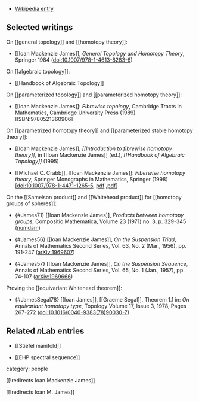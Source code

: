 

* [Wikipedia entry](https://en.wikipedia.org/wiki/Ioan_James)

## Selected writings

On [[general topology]] and [[homotopy theory]]:

* [[Ioan Mackenzie James]], *General Topology and Homotopy Theory*, Springer 1984 
([doi:10.1007/978-1-4613-8283-6](https://doi.org/10.1007/978-1-4613-8283-6))

On [[algebraic topology]]:

* [[Handbook of Algebraic Topology]]

On [[parameterized topology]] and [[parameterized homotopy theory]]:

* [[Ioan Mackenzie James]]: *Fibrewise topology*, Cambridge Tracts in Mathematics, Cambridge University Press (1989) $[$ISBN:9780521360906$]$


On [[parametrized homotopy theory]] and [[parameterized stable homotopy theory]]:

* [[Ioan Mackenzie James]], _[[Introduction to fibrewise homotopy theory]]_, in [[Ioan Mackenzie James]] (ed.), _[[Handbook of Algebraic Topology]]_ (1995)

* [[Michael C. Crabb]], [[Ioan Mackenzie James]]: *Fiberwise homotopy theory*, Springer Monographs in Mathematics, Springer (1998) $[$[doi:10.1007/978-1-4471-1265-5](https://doi.org/10.1007/978-1-4471-1265-5), [pdf](https://www.maths.ed.ac.uk/~v1ranick/papers/crabbjames.pdf) ,[pdf](https://www.gbv.de/dms/ilmenau/toc/243540361.PDF)$]$


On the [[Samelson product]] and [[Whitehead product]] for [[homotopy groups of spheres]]:


* {#James71} [[Ioan Mackenzie James]], _Products between homotopy groups_,  Compositio Mathematica, Volume 23 (1971) no. 3, p. 329-345  ([numdam](http://www.numdam.org/item/?id=CM_1971__23_3_329_0))


* {#James56} [[Ioan Mackenzie James]], _On the Suspension Triad_, Annals of Mathematics Second Series, Vol. 63, No. 2 (Mar., 1956), pp. 191-247 ([arXiv:1969607](https://www.jstor.org/stable/1969607))

* {#James57} [[Ioan Mackenzie James]], _On the Suspension Sequence_, Annals of Mathematics Second Series, Vol. 65, No. 1 (Jan., 1957), pp. 74-107 ([arXiv:1969666](https://www.jstor.org/stable/1969666))


Proving the [[equivariant Whitehead theorem]]:

* {#JamesSegal78}  [[Ioan James]], [[Graeme Segal]], Theorem 1.1 in: _On equivariant homotopy type_, Topology Volume 17, Issue 3, 1978, Pages 267-272 (<a href="https://doi.org/10.1016/0040-9383(78)90030-7">doi:10.1016/0040-9383(78)90030-7</a>)



## Related $n$Lab entries

* [[Stiefel manifold]]

* [[EHP spectral sequence]]


category: people

[[!redirects Ioan Mackenzie James]]

[[!redirects Ioan M. James]]
